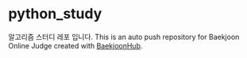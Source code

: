 # python_study
알고리즘 스터디 레포 입니다. 
This is an auto push repository for Baekjoon Online Judge created with [BaekjoonHub](https://github.com/BaekjoonHub/BaekjoonHub).
